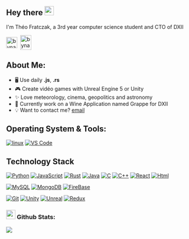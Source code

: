 ## Hey there <img src="https://media.giphy.com/media/hvRJCLFzcasrR4ia7z/giphy.gif" width="25">

I'm Théo Fratczak, a 3rd year computer science student and CTO of DXII

<a href="https://linkedin.com/in/th%C3%A9o-fratczak-28ba64221" target="blank">
  <img align="center" src="https://cdn.jsdelivr.net/npm/simple-icons@3.0.1/icons/linkedin.svg" alt="bynawers" height="30" width="30" /></a>&nbsp;
<a href="http://discord.com/users/Bynawers#3331" target="blank">
  <img align="center" src="https://cdn.jsdelivr.net/npm/simple-icons@3.0.1/icons/discord.svg" alt="bynawers" height="40" width="30" /></a>&nbsp;

## About Me:
- 🖥️ Use daily **.js**, **.rs**
- 🎮 Create vidéo games with Unreal Engine 5 or Unity
- ✨ Love meteorology, cinema, geopolitics and astronomy
- 💼 Currently work on a Wine Application named Grappe for DXII
- 💡 Want to contact me? [email](mailto:Theo.fratczak@gmail.com)

## Operating System & Tools:

[![linux](https://img.shields.io/badge/System-Arch%20Linux-1793D1?style=flat-square&logo=archlinux&logoColor=ffffff)](https://www.ubuntu-fr.org/)
[![VS Code](https://img.shields.io/badge/IDE-VSCode-%23007ACC?style=flat-square&logo=Visual-studio-code)](https://code.visualstudio.com/)

## Technology Stack

[![Python](https://img.shields.io/badge/-Python-3776AB?style=flat-square&logo=python&logoColor=ffffff)](https://www.python.org/)
[![JavaScript](https://img.shields.io/badge/-JavaScript-%23F7DF1C?style=flat-square&logo=javascript&logoColor=000000&labelColor=%23F7DF1C&color=%23F7DF1C)](https://www.javascript.com/)
[![Rust](https://img.shields.io/badge/-Rust-000000?style=flat-square&logo=rust&logoColor=ffffff)](https://www.rust-lang.org/fr)
[![Java](https://img.shields.io/badge/-Java-ea2d2f?style=flat-square&logo=Java&logoColor=ffffff)](https://www.java.com)
[![C](https://img.shields.io/badge/-C-A8B9CC?style=flat-square&logo=c&logoColor=ffffff)](https://www.cprogramming.com/)
[![C++](https://img.shields.io/badge/-C++-00599C?style=flat-square&logo=cplusplus&logoColor=ffffff)](https://www.cprogramming.com/)
[![React](https://img.shields.io/badge/-React_Native-04a5cf?style=flat-square&logo=react&logoColor=ffffff)](https://reactnative.dev/)
[![Html](https://img.shields.io/badge/-HTML-e34f26?style=flat-square&logo=html5&logoColor=ffffff)](https://www.w3.org/html/")

[![MySQL](https://img.shields.io/badge/-MySQL-4479A1?style=flat-square&logo=MySQL&logoColor=ffffff)](https://www.mysql.com/)
[![MongoDB](https://img.shields.io/badge/-MongoDB-47A248?style=flat-square&logo=MongoDB&logoColor=ffffff)](https://www.mongodb.com/)
[![FireBase](https://img.shields.io/badge/-Firebase-eeeeee?style=flat-square&logo=firebase&logoColor=FFCA28)](https://firebase.google.com/)

[![Git](https://img.shields.io/badge/-Git-%23F05032?style=flat-square&logo=git&logoColor=%23ffffff)](https://git-scm.com/)
[![Unity](https://img.shields.io/badge/-Unity-000000?style=flat-square&logo=unity&logoColor=%23ffffff)](https://unity.com/fr)
[![Unreal](https://img.shields.io/badge/-Unreal_Engine-000000?style=flat-square&logo=unreal%20Engine&logoColor=%23ffffff)](https://www.unrealengine.com/en-US)
[![Redux](https://img.shields.io/badge/-Redux-764ABC?style=flat-square&logo=redux&logoColor=%23ffffff)](https://redux.js.org/)

### <img src='https://media1.giphy.com/media/du3J3cXyzhj75IOgvA/giphy.gif?cid=ecf05e47x2g034i9pzwtzzsd3xgg2w9nr94t4tflbbgo3008&rid=giphy.gif' width='25' /> Github Stats:

![](https://visitor-badge.glitch.me/badge?page_id=Bynawers)
